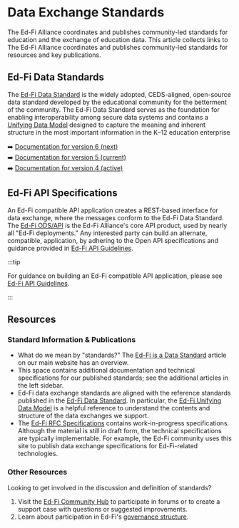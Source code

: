 # Data Exchange Standards

The Ed-Fi Alliance coordinates and publishes community-led standards for
education and the exchange of education data. This article collects links to The
Ed-Fi Alliance coordinates and publishes community-led standards for resources
and key publications.

## Ed-Fi Data Standards

The [Ed-Fi Data Standard](./data-standards.md) is the widely
adopted, CEDS-aligned, open-source data standard developed by the educational
community for the betterment of the community. The Ed-Fi Data Standard serves as
the foundation for enabling interoperability among secure data systems and
contains a [Unifying Data Model](./udm/readme.md) designed to capture the
meaning and inherent structure in the most important information in the K–12
education enterprise

➡️ [Documentation for version 6 (next)](/reference/data-exchange/data-standard/next) \
➡️ [Documentation for version 5 (current)](/reference/data-exchange/data-standard/) \
➡️ [Documentation for version 4 (active)](/reference/data-exchange/data-standard/4/)

## Ed-Fi API Specifications

An Ed-Fi compatible API application creates a REST-based interface for data
exchange, where the messages conform to the Ed-Fi Data Standard. The [Ed-Fi
ODS/API](../ods-api-platform.mdx) is the Ed-Fi Alliance's core API product, used
by nearly all "Ed-Fi deployments." Any interested party can build an alternate,
compatible, application, by adhering to the Open API specifications and guidance
provided in [Ed-Fi API Guidelines](./api-guidelines/readme.md).

:::tip

For guidance on building an Ed-Fi compatible API application, please see [Ed-Fi
API Guidelines](./api-guidelines/).

:::

## Resources

### Standard Information & Publications

* What do we mean by "standards?" The [Ed-Fi is a Data
  Standard](https://www.ed-fi.org/ed-fi-data-standard/) article on our main
  website has an overview.
* This space contains additional documentation and technical specifications for
  our published standards; see the additional articles in the left sidebar.
* Ed-Fi data exchange standards are aligned with the reference standards
  published in the [Ed-Fi Data Standard](./data-standards.md). In particular,
  the [Ed-Fi Unifying Data Model](./udm/readme.md) is a helpful reference
  to understand the contents and structure of the data exchanges we support.
* The [Ed-Fi RFC Specifications](./rfc/readme.md) contains work-in-progress
  specifications. Although the material is still in draft form, the technical
  specifications are typically implementable. For example, the Ed-Fi community
  uses this site to publish data exchange specifications for Ed-Fi-related
  technologies.

### Other Resources

Looking to get involved in the discussion and definition of standards?

1. Visit the [Ed-Fi Community Hub](https://community.ed-fi.org) to participate
   in forums or to create a support case with questions or suggested improvements.
2. Learn about participation in Ed-Fi's [governance
   structure](https://edfi.atlassian.net/wiki/spaces/GOV/overview).
